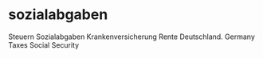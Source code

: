 # sozialabgaben
Steuern Sozialabgaben Krankenversicherung Rente Deutschland. Germany Taxes Social Security
